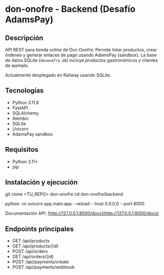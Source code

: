 # don-onofre - Backend (Desafío AdamsPay)

## Descripción
API REST para tienda online de Don Onofre. Permite listar productos, crear órdenes y generar enlaces de pago usando AdamsPay (sandbox). La base de datos SQLite (`dononofre.db`) incluye productos gastronómicos y clientes de ejemplo.

Actualmente desplegado en Railway usando SQLite.

## Tecnologías
- Python 3.11.8
- FastAPI
- SQLAlchemy
- Alembic
- SQLite
- Uvicorn
- AdamsPay sandbox

## Requisitos
- Python 3.11+
- pip

## Instalación y ejecución
git clone <TU_REPO> don-onofre
cd don-onofre/backend

python -m uvicorn app.main:app --reload --host 0.0.0.0 --port 8000

Documentación API: [http://127.0.0.1:8000/docs](http://127.0.0.1:8000/docs)

## Endpoints principales
- GET /api/products
- GET /api/products/{id}
- POST /api/orders
- GET /api/orders/{id}
- POST /api/payments/create
- POST /api/payments/webhook
